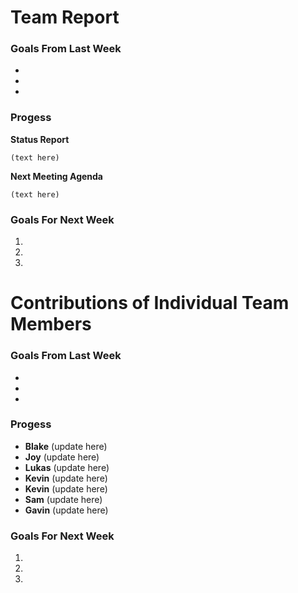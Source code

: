 # Team Report

### Goals From Last Week
- 
- 
- 

### Progess

**Status Report** 

    (text here)

**Next Meeting Agenda**

    (text here)

### Goals For Next Week

1. 

2. 

3. 

# Contributions of Individual Team Members

### Goals From Last Week
- 
- 
- 

### Progess

- **Blake**
    (update here)
- **Joy** 
    (update here)
- **Lukas** 
    (update here)
- **Kevin** 
    (update here)
- **Kevin** 
    (update here)
- **Sam** 
    (update here)
- **Gavin**
    (update here)

### Goals For Next Week

1. 

2. 

3. 